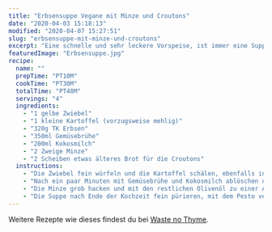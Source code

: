 ```yaml
---
title: "Erbsensuppe Vegane mit Minze und Croutons"
date: "2020-04-03 15:18:13"
modified: "2020-04-07 15:27:51"
slug: "erbsensuppe-mit-minze-und-croutons"
excerpt: "Eine schnelle und sehr leckere Vorspeise, ist immer eine Suppe. Am feinsten eine cremige Art, die du auch noch mit Kräutern pimpen und so zu einem besonderen Geschmackserlebnis machen kannst. "
featuredImage: "Erbsensuppe.jpg"
recipe:
  name: ""
  prepTime: "PT10M"
  cookTime: "PT30M"
  totalTime: "PT40M"
  servings: "4"
  ingredients:
    - "1 gelbe Zwiebel"
    - "1 kleine Kartoffel (vorzugsweise mehlig)"
    - "320g TK Erbsen"
    - "350ml Gemüsebrühe"
    - "200ml Kokosmilch"
    - "2 Zweige Minze"
    - "2 Scheiben etwas älteres Brot für die Croutons"
  instructions:
    - "Die Zwiebel fein würfeln und die Kartoffel schälen, ebenfalls in kleine Würfel schneiden. Beides zusammen mit den Erbsen in 2 EL Öl in einem Topf anbraten."
    - "Nach ein paar Minuten mit Gemüsebrühe und Kokosmilch ablöschen und mit Deckel für 15-20 Minuten auf kleiner Flamme köcheln lassen."
    - "Die Minze grob hacken und mit den restlichen Olivenöl zu einer Art Pesto verarbeiten. Das Brot in Würfel schneiden und in einer trockenen Pfanne von allen Seiten golden bräunen."
    - "Die Suppe nach Ende der Kochzeit fein pürieren, mit dem Pesto verfeinern und beim Servieren mit den Croutons bestreuen."
---
```


Weitere Rezepte wie dieses findest du bei [Waste no Thyme](https://wastenothyme.com).